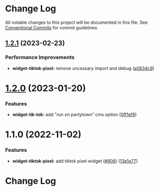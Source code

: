 # Change Log

All notable changes to this project will be documented in this file.
See [Conventional Commits](https://conventionalcommits.org) for commit guidelines.

## [1.2.1](https://github.com/ecomplus/storefront/compare/@ecomplus/widget-tiktok-pixel@1.2.0...@ecomplus/widget-tiktok-pixel@1.2.1) (2023-02-23)

### Performance Improvements

- **widget-tiktok-pixel:** remove uncessary import and debug ([a0834c9](https://github.com/ecomplus/storefront/commit/a0834c9d728fa6ed9945e8747ee933cf2955b3ba))

# [1.2.0](https://github.com/ecomplus/storefront/compare/@ecomplus/widget-tiktok-pixel@1.1.0...@ecomplus/widget-tiktok-pixel@1.2.0) (2023-01-20)

### Features

- **widget-tik-tok:** add "run on partytown" cms option ([0ff1ef9](https://github.com/ecomplus/storefront/commit/0ff1ef9d932a7ae92f205f69ee8efc7d3b055d25))

# 1.1.0 (2022-11-02)

### Features

- **widget-tiktok-pixel:** add tiktok pixel widget ([#806](https://github.com/ecomplus/storefront/issues/806)) ([13e1e77](https://github.com/ecomplus/storefront/commit/13e1e77a745c69033a3c3176e7f34e225db2d313))

# Change Log
